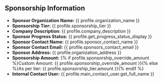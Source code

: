 ## Sponsorship Information

- **Sponsor Organization Name:** {{ profile.organization_name }}
- **Sponsorship Tier:** {{ profile.sponsorship_tier }}
- **Company Description:** {{ profile.company_description }}
- **Sponsor Progress Status:** {{ profile.get_progress_status_display }}
- **Sponsor Contact Name:** {{ profile.sponsor_contact_name }}
- **Sponsor Contact Email:** {{ profile.sponsors_contact_email }}
- **Sponsor Address:** {{ profile.organization_address }}
- **Sponsorship Amount:** {% if profile.sponsorship_override_amount %}Custom Amount: {{ profile.sponsorship_override_amount }}{% else %}As per tier: {{ profile.sponsorship_tier.amount }}{% endif %}
- **Internal Contact User:** {{ profile.main_contact_user.get_full_name }}